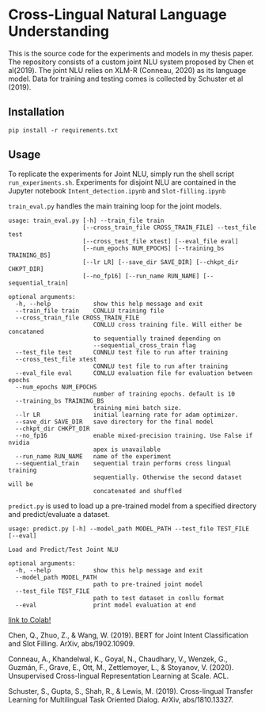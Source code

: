 # Cross-Lingual Natural Language Understanding

This is the source code for the experiments and models in my thesis paper. The repository consists of a custom joint NLU system proposed by Chen et al(2019). The joint NLU relies on XLM-R (Conneau, 2020) as its language model. Data for training and testing comes is collected by Schuster et al (2019). 

## Installation
`pip install -r requirements.txt`

## Usage

To replicate the experiments for Joint NLU, simply run the shell script `run_experiments.sh`. Experiments for disjoint NLU are contained in the Jupyter notebook 
`Intent_detection.ipynb` and `Slot-filling.ipynb`

`train_eval.py` handles the main training loop for the joint models. 

```
usage: train_eval.py [-h] --train_file train
                     [--cross_train_file CROSS_TRAIN_FILE] --test_file test
                     [--cross_test_file xtest] [--eval_file eval]
                     [--num_epochs NUM_EPOCHS] [--training_bs TRAINING_BS]
                     [--lr LR] [--save_dir SAVE_DIR] [--chkpt_dir CHKPT_DIR]
                     [--no_fp16] [--run_name RUN_NAME] [--sequential_train]

optional arguments:
  -h, --help            show this help message and exit
  --train_file train    CONLLU training file
  --cross_train_file CROSS_TRAIN_FILE
                        CONLLU cross training file. Will either be concataned
                        to sequentially trained depending on
                        --sequential_cross_train flag
  --test_file test      CONNLU test file to run after training
  --cross_test_file xtest
                        CONNLU test file to run after training
  --eval_file eval      CONLLU evaluation file for evaluation between epochs
  --num_epochs NUM_EPOCHS
                        number of training epochs. default is 10
  --training_bs TRAINING_BS
                        training mini batch size.
  --lr LR               initial learning rate for adam optimizer.
  --save_dir SAVE_DIR   save directory for the final model
  --chkpt_dir CHKPT_DIR
  --no_fp16             enable mixed-precision training. Use False if nvidia
                        apex is unavailable
  --run_name RUN_NAME   name of the experiment
  --sequential_train    sequential train performs cross lingual training
                        sequentially. Otherwise the second dataset will be
                        concatenated and shuffled
```

`predict.py` is used to load up a pre-trained model from a specified directory and predict/evaluate a dataset. 

```
usage: predict.py [-h] --model_path MODEL_PATH --test_file TEST_FILE [--eval]

Load and Predict/Test Joint NLU

optional arguments:
  -h, --help            show this help message and exit
  --model_path MODEL_PATH
                        path to pre-trained joint model
  --test_file TEST_FILE
                        path to test dataset in conllu format
  --eval                print model evaluation at end
```


[link to Colab!](https://colab.research.google.com/drive/1_bt8d7IfU-q-XBY4NhejDULxDU1wsg6g?usp=sharing)


Chen, Q., Zhuo, Z., & Wang, W. (2019). BERT for Joint Intent Classification and Slot Filling. ArXiv, abs/1902.10909.

Conneau, A., Khandelwal, K., Goyal, N., Chaudhary, V., Wenzek, G., Guzmán, F., Grave, E., Ott, M., Zettlemoyer, L., & Stoyanov, V. (2020). Unsupervised Cross-lingual Representation Learning at Scale. ACL.

Schuster, S., Gupta, S., Shah, R., & Lewis, M. (2019). Cross-lingual Transfer Learning for Multilingual Task Oriented Dialog. ArXiv, abs/1810.13327.
